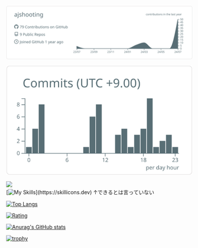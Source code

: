 [![](https://raw.githubusercontent.com/ajshooting/ajshooting/main/profile-summary-card-output/default/0-profile-details.svg)](https://github.com/vn7n24fzkq/github-profile-summary-cards)

[![](https://raw.githubusercontent.com/ajshooting/ajshooting/main/profile-summary-card-output/default/4-productive-time.svg)](https://github.com/vn7n24fzkq/github-profile-summary-cards)


![](https://komarev.com/ghpvc/?username=ajshooting)  
[![My Skills](https://skillicons.dev/icons?i=py,js,discordjs,php,cpp,cs,latex,kali,linux,blender,)](https://skillicons.dev)  
↑できるとは言っていない  

[![Top Langs](https://github-readme-stats.vercel.app/api/top-langs/?username=ajshooting&layout=compact)](https://github.com/anuraghazra/github-readme-stats)  

[![Rating](https://badgen.org/img/atcoder/ajshooting/rating/algorithm?style=flat-square)](https://atcoder.jp/users/ajshooting?contestType=algo)


[![Anurag's GitHub stats](https://github-readme-stats.vercel.app/api?username=ajshooting)](https://github.com/anuraghazra/github-readme-stats&show_icons=true)

[![trophy](https://github-profile-trophy.vercel.app/?username=ajshooting)](https://github.com/ryo-ma/github-profile-trophy)
